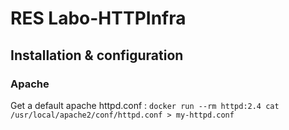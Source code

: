 # RES Labo-HTTPInfra

## Installation & configuration
### Apache
Get a default apache httpd.conf : `docker run --rm httpd:2.4 cat /usr/local/apache2/conf/httpd.conf > my-httpd.conf`